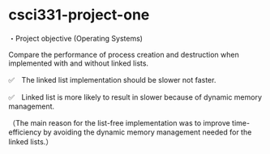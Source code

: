# csci331-project-one

・Project objective (Operating Systems)

Compare the performance of process creation and destruction when implemented with and without linked lists.



✅　The linked list implementation should be slower not faster. 

✅　Linked list is more likely to result in slower because of dynamic memory management.

  （The main reason for the list-free implementation was to improve time-efficiency by avoiding the dynamic memory management needed for the linked lists.）
